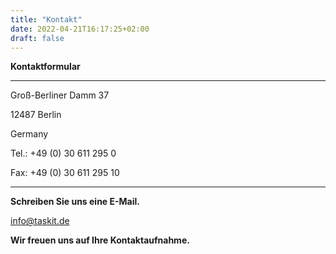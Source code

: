 ```yaml
---
title: "Kontakt"
date: 2022-04-21T16:17:25+02:00
draft: false
---
```


__Kontaktformular__

---

Groß-Berliner Damm 37  

12487 Berlin 

Germany 

Tel.: +49 (0) 30 611 295 0 

Fax: +49 (0) 30 611 295 10

---
**Schreiben Sie uns eine E-Mail.**

<info@taskit.de>

__Wir freuen uns auf Ihre Kontaktaufnahme.__



